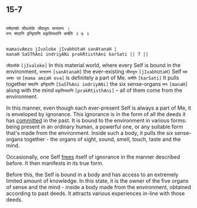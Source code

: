 ## 15-7


```shloka-sa

ममैवाम्शो जीवलोके जीवभूतः सनातनः ।
मनः षष्ठानि इन्द्रियाणि प्रकृतिस्थानि कर्षति ॥ ७ ॥

```
```shloka-sa-hk

mamaivAmzo jIvaloke jIvabhUtaH sanAtanaH |
manaH SaSThAni indriyANi prakRtisthAni karSati || 7 ||

```
`जीवलोके` `[jIvaloke]` In this material world, where every Self is bound in the environment, `सनातनः` `[sanAtanaH]` the ever-existing `जीवभूतः` `[jIvabhUtaH]` Self `मम अम्शः एव` `[mama amzaH eva]` is definitely a part of Me. `कर्षति` `[karSati]` It pulls together `षष्ठानि इन्द्रियाणि` `[SaSThAni indriyANi]` the six sense-organs `मनः` `[manaH]` along with the mind `प्रकृतिस्थानि` `[prakRtisthAni]` – all of them come from the environment.

In this manner, even though each ever-present Self is always a part of Me, it is enveloped by ignorance. This ignorance is in the form of all the deeds it has 
[committed](14-19.md#happenings)
 in the past. It is bound to the environment in various forms: being present in an ordinary human, a powerful one, or any suitable form that's made from the environment. Inside such a body, it pulls the six sense-organs together - the organs of sight, sound, smell, touch, taste and the mind.

Occasionally, one Self 
[frees](Moksha)
 itself of ignorance in the manner described before. It then manifests in its true form.

Before this, the Self is bound in a body and has access to an extremely limited amount of knowledge. In this state, it is the owner of the five organs of sense and the mind - inside a body made from the environment, obtained according to past deeds. It attracts various experiences in-line with those deeds.


